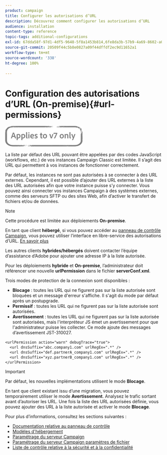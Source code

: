 ```yaml
---
product: campaign
title: Configurer les autorisations d’URL
description: Découvrez comment configurer les autorisations d’URL
audience: installation
content-type: reference
topic-tags: additional-configurations
exl-id: 67dda58f-97d1-4df5-9648-5f8a1453b814,6fe8da3b-57b9-4a69-8602-a03993630b27
source-git-commit: 20509f44c5b8e0827a09f44dffdf2ec9d11652a1
workflow-type: tm+mt
source-wordcount: '338'
ht-degree: 100%

---
```


# Configuration des autorisations d’URL (On-premise){#url-permissions}

![](../../assets/v7-only.svg)

La liste par défaut des URL pouvant être appelées par des codes JavaScript (workflows, etc.) de vos instances Campaign Classic est limitée. Il s’agit des URL qui permettent à vos instances de fonctionner correctement.

Par défaut, les instances ne sont pas autorisées à se connecter à des URL externes. Cependant, il est possible d’ajouter des URL externes à la liste des URL autorisées afin que votre instance puisse s’y connecter. Vous pouvez ainsi connecter vos instances Campaign à des systèmes externes, comme des serveurs SFTP ou des sites Web, afin d’activer le transfert de fichiers et/ou de données.

>[!NOTE]
>
>Cette procédure est limitée aux déploiements **On-premise**.
>
>En tant que client **hébergé**, si vous pouvez accéder au [panneau de contrôle Campaign](https://experienceleague.adobe.com/docs/control-panel/using/control-panel-home.html?lang=fr), vous pouvez utiliser l’interface en libre-service des autorisations d’URL. [En savoir plus](https://experienceleague.adobe.com/docs/control-panel/using/instances-settings/url-permissions.html?lang=fr)
>
>Les autres clients **hybrides/hébergés** doivent contacter l’équipe d’assistance d’Adobe pour ajouter une adresse IP à la liste autorisée.

Pour les déploiements **hybride** et **On-premise**, l’administrateur doit référencer une nouvelle **urlPermission** dans le fichier **serverConf.xml**.


Trois modes de protection de la connexion sont disponibles :

* **Blocage** : toutes les URL qui ne figurent pas sur la liste autorisée sont bloquées et un message d&#39;erreur s&#39;affiche. Il s&#39;agit du mode par défaut après un postupgrade.
* **Permissif** : toutes les URL qui ne figurent pas sur la liste autorisée sont autorisées.
* **Avertissement** : toutes les URL qui ne figurent pas sur la liste autorisée sont autorisées, mais l&#39;interpréteur JS émet un avertissement pour que l&#39;administrateur puisse les collecter. Ce mode ajoute des messages d’avertissement JST-310027.

```
<urlPermission action="warn" debugTrace="true">
  <url dnsSuffix="abc.company1.com" urlRegEx=".*" />
  <url dnsSuffix="def.partnerA_company1.com" urlRegEx=".*" />
  <url dnsSuffix="xyz.partnerB_company1.com" urlRegEx=".*" />
</urlPermission>
```

>[!IMPORTANT]
>
>Par défaut, les nouvelles implémentations utilisent le mode **Blocage**.
>
>En tant que client existant issu d’une migration, vous pouvez temporairement utiliser le mode **Avertissement**. Analysez le trafic sortant avant d’autoriser les URL. Une fois la liste des URL autorisées définie, vous pouvez ajouter des URL à la liste autorisée et activer le mode **Blocage**.

Pour plus d’informations, consultez les sections suivantes :

* [Documentation relative au panneau de contrôle](https://experienceleague.adobe.com/docs/control-panel/using/control-panel-home.html)
* [Modèles d&#39;hébergement](hosting-models.md)
* [Paramétrage du serveur Campaign](configuring-campaign-server.md)
* [Paramétrage du serveur Campaign  paramètres de fichier](the-server-configuration-file.md)
* [Liste de contrôle relative à la sécurité et à la confidentialité](get-started-security-privacy.md)
